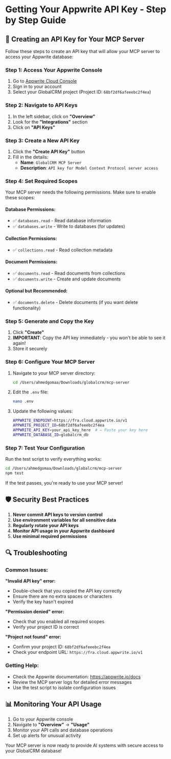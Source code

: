 # Getting Your Appwrite API Key - Step by Step Guide

## 🔐 Creating an API Key for Your MCP Server

Follow these steps to create an API key that will allow your MCP server to access your Appwrite database:

### Step 1: Access Your Appwrite Console
1. Go to [Appwrite Cloud Console](https://cloud.appwrite.io)
2. Sign in to your account
3. Select your GlobalCRM project (Project ID: `68bf2df6afeeebc2f4ea`)

### Step 2: Navigate to API Keys
1. In the left sidebar, click on **"Overview"**
2. Look for the **"Integrations"** section
3. Click on **"API Keys"**

### Step 3: Create a New API Key
1. Click the **"Create API Key"** button
2. Fill in the details:
   - **Name**: `GlobalCRM MCP Server`
   - **Description**: `API key for Model Context Protocol server access`

### Step 4: Set Required Scopes
Your MCP server needs the following permissions. Make sure to enable these scopes:

#### Database Permissions:
- ✅ `databases.read` - Read database information
- ✅ `databases.write` - Write to databases (for updates)

#### Collection Permissions:
- ✅ `collections.read` - Read collection metadata

#### Document Permissions:
- ✅ `documents.read` - Read documents from collections
- ✅ `documents.write` - Create and update documents

#### Optional but Recommended:
- ✅ `documents.delete` - Delete documents (if you want delete functionality)

### Step 5: Generate and Copy the Key
1. Click **"Create"**
2. **IMPORTANT**: Copy the API key immediately - you won't be able to see it again!
3. Store it securely

### Step 6: Configure Your MCP Server
1. Navigate to your MCP server directory:
   ```bash
   cd /Users/ahmedgomaa/Downloads/globalcrm/mcp-server
   ```

2. Edit the `.env` file:
   ```bash
   nano .env
   ```

3. Update the following values:
   ```bash
   APPWRITE_ENDPOINT=https://fra.cloud.appwrite.io/v1
   APPWRITE_PROJECT_ID=68bf2df6afeeebc2f4ea
   APPWRITE_API_KEY=your_api_key_here  # ← Paste your key here
   APPWRITE_DATABASE_ID=globalcrm_db
   ```

### Step 7: Test Your Configuration
Run the test script to verify everything works:

```bash
cd /Users/ahmedgomaa/Downloads/globalcrm/mcp-server
npm test
```

If the test passes, you're ready to use your MCP server!

## 🛡️ Security Best Practices

1. **Never commit API keys to version control**
2. **Use environment variables for all sensitive data**
3. **Regularly rotate your API keys**
4. **Monitor API usage in your Appwrite dashboard**
5. **Use minimal required permissions**

## 🔍 Troubleshooting

### Common Issues:

**"Invalid API key" error:**
- Double-check that you copied the API key correctly
- Ensure there are no extra spaces or characters
- Verify the key hasn't expired

**"Permission denied" error:**
- Check that you enabled all required scopes
- Verify your project ID is correct

**"Project not found" error:**
- Confirm your project ID: `68bf2df6afeeebc2f4ea`
- Check your endpoint URL: `https://fra.cloud.appwrite.io/v1`

### Getting Help:
- Check the Appwrite documentation: https://appwrite.io/docs
- Review the MCP server logs for detailed error messages
- Use the test script to isolate configuration issues

## 📊 Monitoring Your API Usage

1. Go to your Appwrite console
2. Navigate to **"Overview"** → **"Usage"**
3. Monitor your API calls and database operations
4. Set up alerts for unusual activity

Your MCP server is now ready to provide AI systems with secure access to your GlobalCRM database!
